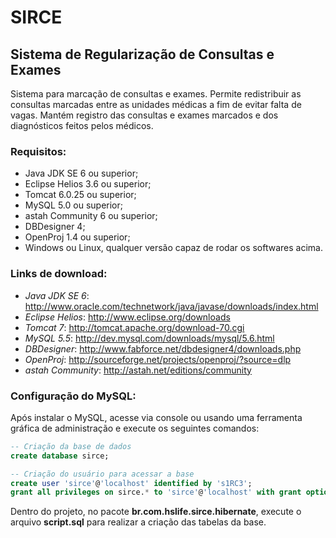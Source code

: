 SIRCE
=====

Sistema de Regularização de Consultas e Exames
----------------------------------------------

Sistema para marcação de consultas e exames. Permite redistribuir as consultas marcadas entre as unidades médicas a fim de evitar falta de vagas. Mantém registro das consultas e exames marcados e dos diagnósticos feitos pelos médicos.

### Requisitos:

* Java JDK SE 6 ou superior;
* Eclipse Helios 3.6 ou superior;
* Tomcat 6.0.25 ou superior;
* MySQL 5.0 ou superior;
* astah Community 6 ou superior;
* DBDesigner 4;
* OpenProj 1.4 ou superior;
* Windows ou Linux, qualquer versão capaz de rodar os softwares acima.

### Links de download:

* *Java JDK SE 6*: http://www.oracle.com/technetwork/java/javase/downloads/index.html
* *Eclipse Helios*: http://www.eclipse.org/downloads
* *Tomcat 7*: http://tomcat.apache.org/download-70.cgi
* *MySQL 5.5*: http://dev.mysql.com/downloads/mysql/5.6.html
* *DBDesigner*: http://www.fabforce.net/dbdesigner4/downloads.php
* *OpenProj*: http://sourceforge.net/projects/openproj/?source=dlp
* *astah Community*: http://astah.net/editions/community

### Configuração do MySQL:

Após instalar o MySQL, acesse via console ou usando uma ferramenta gráfica de administração e execute os seguintes comandos:

```sql
-- Criação da base de dados
create database sirce;

-- Criação do usuário para acessar a base
create user 'sirce'@'localhost' identified by 's1RC3';
grant all privileges on sirce.* to 'sirce'@'localhost' with grant option;
```

Dentro do projeto, no pacote **br.com.hslife.sirce.hibernate**, execute o arquivo **script.sql** para realizar a criação das tabelas da base.